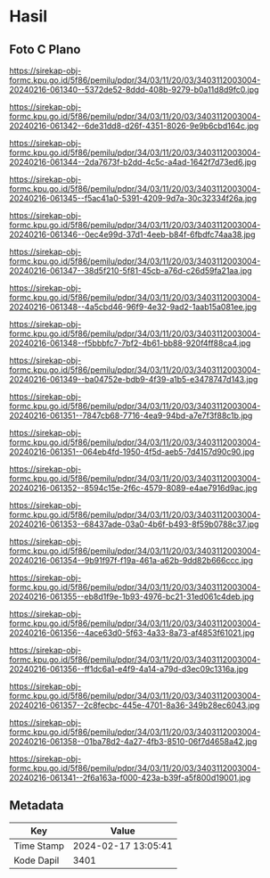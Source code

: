 # Hasil

## Foto C Plano

https://sirekap-obj-formc.kpu.go.id/5f86/pemilu/pdpr/34/03/11/20/03/3403112003004-20240216-061340--5372de52-8ddd-408b-9279-b0a11d8d9fc0.jpg

https://sirekap-obj-formc.kpu.go.id/5f86/pemilu/pdpr/34/03/11/20/03/3403112003004-20240216-061342--6de31dd8-d26f-4351-8026-9e9b6cbd164c.jpg

https://sirekap-obj-formc.kpu.go.id/5f86/pemilu/pdpr/34/03/11/20/03/3403112003004-20240216-061344--2da7673f-b2dd-4c5c-a4ad-1642f7d73ed6.jpg

https://sirekap-obj-formc.kpu.go.id/5f86/pemilu/pdpr/34/03/11/20/03/3403112003004-20240216-061345--f5ac41a0-5391-4209-9d7a-30c32334f26a.jpg

https://sirekap-obj-formc.kpu.go.id/5f86/pemilu/pdpr/34/03/11/20/03/3403112003004-20240216-061346--0ec4e99d-37d1-4eeb-b84f-6fbdfc74aa38.jpg

https://sirekap-obj-formc.kpu.go.id/5f86/pemilu/pdpr/34/03/11/20/03/3403112003004-20240216-061347--38d5f210-5f81-45cb-a76d-c26d59fa21aa.jpg

https://sirekap-obj-formc.kpu.go.id/5f86/pemilu/pdpr/34/03/11/20/03/3403112003004-20240216-061348--4a5cbd46-96f9-4e32-9ad2-1aab15a081ee.jpg

https://sirekap-obj-formc.kpu.go.id/5f86/pemilu/pdpr/34/03/11/20/03/3403112003004-20240216-061348--f5bbbfc7-7bf2-4b61-bb88-920f4ff88ca4.jpg

https://sirekap-obj-formc.kpu.go.id/5f86/pemilu/pdpr/34/03/11/20/03/3403112003004-20240216-061349--ba04752e-bdb9-4f39-a1b5-e3478747d143.jpg

https://sirekap-obj-formc.kpu.go.id/5f86/pemilu/pdpr/34/03/11/20/03/3403112003004-20240216-061351--7847cb68-7716-4ea9-94bd-a7e7f3f88c1b.jpg

https://sirekap-obj-formc.kpu.go.id/5f86/pemilu/pdpr/34/03/11/20/03/3403112003004-20240216-061351--064eb4fd-1950-4f5d-aeb5-7d4157d90c90.jpg

https://sirekap-obj-formc.kpu.go.id/5f86/pemilu/pdpr/34/03/11/20/03/3403112003004-20240216-061352--8594c15e-2f6c-4579-8089-e4ae7916d9ac.jpg

https://sirekap-obj-formc.kpu.go.id/5f86/pemilu/pdpr/34/03/11/20/03/3403112003004-20240216-061353--68437ade-03a0-4b6f-b493-8f59b0788c37.jpg

https://sirekap-obj-formc.kpu.go.id/5f86/pemilu/pdpr/34/03/11/20/03/3403112003004-20240216-061354--9b91f97f-f19a-461a-a62b-9dd82b666ccc.jpg

https://sirekap-obj-formc.kpu.go.id/5f86/pemilu/pdpr/34/03/11/20/03/3403112003004-20240216-061355--eb8d1f9e-1b93-4976-bc21-31ed061c4deb.jpg

https://sirekap-obj-formc.kpu.go.id/5f86/pemilu/pdpr/34/03/11/20/03/3403112003004-20240216-061356--4ace63d0-5f63-4a33-8a73-af4853f61021.jpg

https://sirekap-obj-formc.kpu.go.id/5f86/pemilu/pdpr/34/03/11/20/03/3403112003004-20240216-061356--ff1dc6a1-e4f9-4a14-a79d-d3ec09c1316a.jpg

https://sirekap-obj-formc.kpu.go.id/5f86/pemilu/pdpr/34/03/11/20/03/3403112003004-20240216-061357--2c8fecbc-445e-4701-8a36-349b28ec6043.jpg

https://sirekap-obj-formc.kpu.go.id/5f86/pemilu/pdpr/34/03/11/20/03/3403112003004-20240216-061358--01ba78d2-4a27-4fb3-8510-06f7d4658a42.jpg

https://sirekap-obj-formc.kpu.go.id/5f86/pemilu/pdpr/34/03/11/20/03/3403112003004-20240216-061341--2f6a163a-f000-423a-b39f-a5f800d19001.jpg


## Metadata

| Key        | Value               |
| ---------- | ------------------- |
| Time Stamp | 2024-02-17 13:05:41 |
| Kode Dapil | 3401                |




